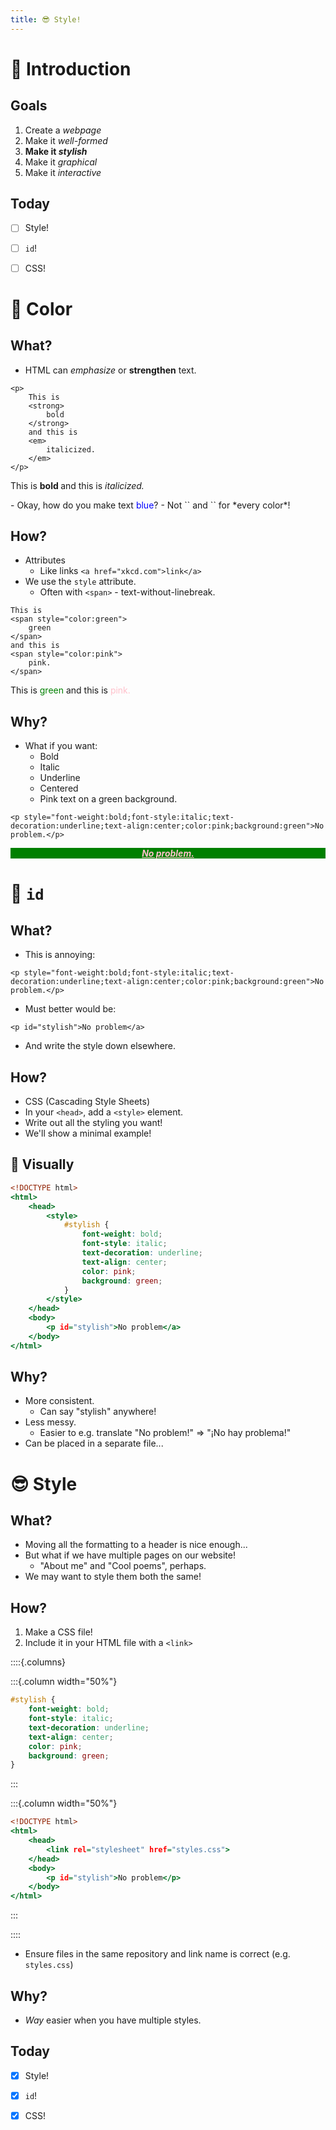 ```yaml
---
title: 😎 Style!
---
```



<link rel="stylesheet" href="css/spookster.css">

# 👋 Introduction

## Goals

1. Create a *webpage*
2. Make it *well-formed*
3. **Make it *stylish***
5. Make it *graphical*
4. Make it *interactive*

## Today

- [ ] Style!
- [ ] `id`!
- [ ] CSS!



# 💐 Color

## What?

- HTML can *emphasize* or **strengthen** text.
```{.html}
<p>
    This is
    <strong>
        bold
    </strong>
    and this is 
    <em>
        italicized.
    </em>
</p>
```
<p>
    This is
    <strong>
        bold
    </strong>
    and this is 
    <em>
        italicized.
    </em>
</p>
- Okay, how do you make text <span style="color:blue">blue</span>?
    - Not `<blue>` and `<green>` for *every color*!

## How?

- Attributes
    - Like links `<a href="xkcd.com">link</a>`
- We use the `style` attribute.
    - Often with `<span>` - text-without-linebreak.
```{.html}
This is
<span style="color:green">
    green
</span>
and this is 
<span style="color:pink">
    pink.
</span>
```
<p>
    This is
    <span style="color:green">
        green
    </span>
    and this is 
    <span style="color:pink">
        pink.
    </span>
</p>

## Why?

- What if you want:
    - Bold
    - Italic
    - Underline
    - Centered
    - Pink text on a green background.
    
```{.html}
<p style="font-weight:bold;font-style:italic;text-decoration:underline;text-align:center;color:pink;background:green">No problem.</p>
```

<p style="font-weight:bold;font-style:italic;text-decoration:underline;text-align:center;color:pink;background:green">No problem.</p>

# 🪪 `id`

## What?

- This is annoying:
```{.html}
<p style="font-weight:bold;font-style:italic;text-decoration:underline;text-align:center;color:pink;background:green">No problem.</p>
```
- Must better would be:
```{.html}
<p id="stylish">No problem</a>
```
- And write the style down elsewhere.

## How?

- CSS (Cascading Style Sheets)
- In your `<head>`, add a `<style>` element.
- Write out all the styling you want!
- We'll show a minimal example!

## 👀 Visually

```{.html filename="styled.html"}
<!DOCTYPE html>
<html>
    <head>
        <style>
            #stylish {
                font-weight: bold;
                font-style: italic;
                text-decoration: underline;
                text-align: center;
                color: pink;
                background: green;
            }
        </style>
    </head>
    <body>
        <p id="stylish">No problem</a>
    </body>
</html>
```

## Why?

- More consistent.
    - Can say "stylish" anywhere!
- Less messy.
    - Easier to e.g. translate "No problem!" &rArr; "¡No hay problema!"
- Can be placed in a separate file...

# 😎 Style

## What?

- Moving all the formatting to a header is nice enough...
- But what if we have multiple pages on our website!
    - "About me" and "Cool poems", perhaps.
- We may want to style them both the same!

## How?

1. Make a CSS file!
2. Include it in your HTML file with a `<link>`

::::{.columns}

:::{.column width="50%"}

```{.css filename="styles.css"}
#stylish {
    font-weight: bold;
    font-style: italic;
    text-decoration: underline;
    text-align: center;
    color: pink;
    background: green;
}
```

:::

:::{.column width="50%"}

```{.html filename="styled.html"}
<!DOCTYPE html>
<html>
    <head>
        <link rel="stylesheet" href="styles.css">
    </head>
    <body>
        <p id="stylish">No problem</p>
    </body>
</html>
```

:::

::::

- Ensure files in the same repository and link name is correct (e.g. `styles.css`)

## Why?

- *Way* easier when you have multiple styles.

## Today

- [x] Style!
- [x] `id`!
- [x] CSS!


